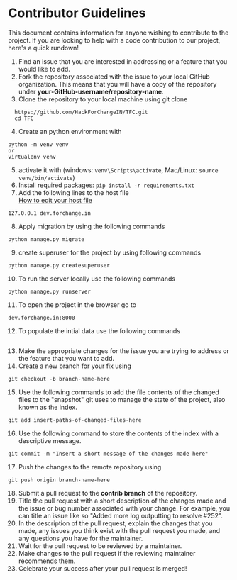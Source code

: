 # Contributor Guidelines
  This document contains information for anyone wishing to contribute to the project. If you are looking to help with a code contribution to our project, here's a quick rundown!

  1. Find an issue that you are interested in addressing or a feature that you would like to add.  
  2. Fork the repository associated with the issue to your local GitHub organization. This means that you will have a copy of the repository under **your-GitHub-username/repository-name**.  
  3. Clone the repository to your local machine using git clone  
  ```
    https://github.com/HackForChangeIN/TFC.git
    cd TFC
  ```
  4. Create an python environment with  
  ```  
  python -m venv venv  
  or  
  virtualenv venv 
  ```    
  5. activate it with (windows: ```venv\Scripts\activate```, Mac/Linux: ```source venv/bin/activate```)  
  6. Install required packages:  ```pip install -r requirements.txt```   
  7. Add the following lines to the host file   
  [How to edit your host file](https://docs.rackspace.com/support/how-to/modify-your-hosts-file/)    
  ```  
  127.0.0.1	dev.forchange.in  
  ```  
  8. Apply migration by using the following commands  
  ```  
  python manage.py migrate  
  ```  
  9. create superuser for the project by using following commands  
  ```  
  python manage.py createsuperuser  
  ```  
  10. To run the server locally use the following commands  
  ```  
  python manage.py runserver  
  ```  
  11. To open the project in the browser go to     
  ``` 
  dev.forchange.in:8000  
  ```  
  12. To populate the intial data use the following commands  
  ```  
  ```  
  13. Make the appropriate changes for the issue you are trying to address or the feature that you want to add.  
  14. Create a new branch for your fix using  
  ```   
  git checkout -b branch-name-here  
  ```    
  15. Use the following commands to add the file contents of the changed files to the "snapshot" git uses to manage the state of the project, also known as the index.   
  ```  
  git add insert-paths-of-changed-files-here  
  ```  
     
  16. Use the following command to store the contents of the index with a descriptive message.
  ```  
  git commit -m "Insert a short message of the changes made here"  
  ```     
  17. Push the changes to the remote repository using 
  ```  
  git push origin branch-name-here  
  ```    
  18. Submit a pull request to the **contrib branch** of the repository.  
  19.  Title the pull request with a short description of the changes made and the issue or bug number associated with your change. For example, you can title an issue like so "Added more log outputting to resolve #252".  
  20. In the description of the pull request, explain the changes that you made, any issues you think exist with the pull request you made, and any questions you have for the maintainer.  
  21. Wait for the pull request to be reviewed by a maintainer.  
  22. Make changes to the pull request if the reviewing maintainer recommends them.  
  23. Celebrate your success after your pull request is merged!  
  

